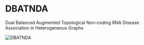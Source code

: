 # DBATNDA
Dual Balanced Augmented Topological Non-coding RNA Disease Association in Heterogeneous Graphs

![DBATNDA]("\image\figure1.jpg")

